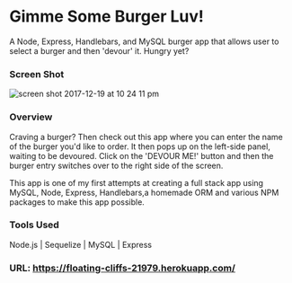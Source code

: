 # Gimme Some Burger Luv!
A Node, Express, Handlebars, and MySQL burger app that allows user to select a burger and then 'devour' it. Hungry yet?

### Screen Shot
![screen shot 2017-12-19 at 10 24 11 pm](https://user-images.githubusercontent.com/24446599/34191336-c96c5068-e50b-11e7-8cc7-be0fa7b60b17.png)

### Overview
Craving a burger? Then check out this app where you can enter the name of the burger you'd like to order. It then pops up on the left-side panel, waiting to be devoured. Click on the 'DEVOUR ME!' button and then the burger entry switches over to the right side of the screen.

This app is one of my first attempts at creating a full stack app using MySQL, Node, Express, Handlebars,a homemade ORM  and various NPM packages to make this app possible.

### Tools Used
Node.js | Sequelize | MySQL | Express

### URL: https://floating-cliffs-21979.herokuapp.com/


